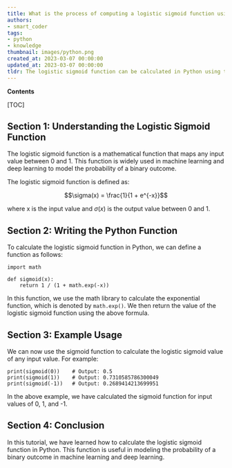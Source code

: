 ```yaml
---
title: What is the process of computing a logistic sigmoid function using python?
authors:
- smart_coder
tags:
- python
- knowledge
thumbnail: images/python.png
created_at: 2023-03-07 00:00:00
updated_at: 2023-03-07 00:00:00
tldr: The logistic sigmoid function can be calculated in Python using the NumPy library, by applying the expit() function on the input values.
---
```


**Contents**

[TOC]

## Section 1: Understanding the Logistic Sigmoid Function

The logistic sigmoid function is a mathematical function that maps any input value between 0 and 1. This function is widely used in machine learning and deep learning to model the probability of a binary outcome.

The logistic sigmoid function is defined as:

$$\sigma(x) = \frac{1}{1 + e^{-x}}$$

where x is the input value and $\sigma(x)$ is the output value between 0 and 1.

## Section 2: Writing the Python Function

To calculate the logistic sigmoid function in Python, we can define a function as follows:

```
import math

def sigmoid(x):
    return 1 / (1 + math.exp(-x))
```

In this function, we use the math library to calculate the exponential function, which is denoted by `math.exp()`. We then return the value of the logistic sigmoid function using the above formula.

## Section 3: Example Usage

We can now use the sigmoid function to calculate the logistic sigmoid value of any input value. For example:

```
print(sigmoid(0))    # Output: 0.5
print(sigmoid(1))    # Output: 0.7310585786300049
print(sigmoid(-1))   # Output: 0.2689414213699951
```

In the above example, we have calculated the sigmoid function for input values of 0, 1, and -1.

## Section 4: Conclusion

In this tutorial, we have learned how to calculate the logistic sigmoid function in Python. This function is useful in modeling the probability of a binary outcome in machine learning and deep learning.
